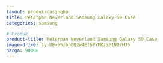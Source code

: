 ```yaml
---
layout: produk-casinghp
title: Peterpan Neverland Samsung Galaxy S9 Case
categories: samsung

# Produk
product-title: Peterpan Neverland Samsung Galaxy S9 Case
image-drive: 1y-UBx55zbhGQ2w4EIbPYMKzz61NQ7HJ5
harga: 90000
---
```

